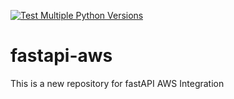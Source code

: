 
[![Test Multiple Python Versions](https://github.com/selintunr/fastapi-aws/actions/workflows/aws.yml/badge.svg)](https://github.com/selintunr/fastapi-aws/actions/workflows/aws.yml)

# fastapi-aws


This is a new repository for fastAPI AWS Integration


